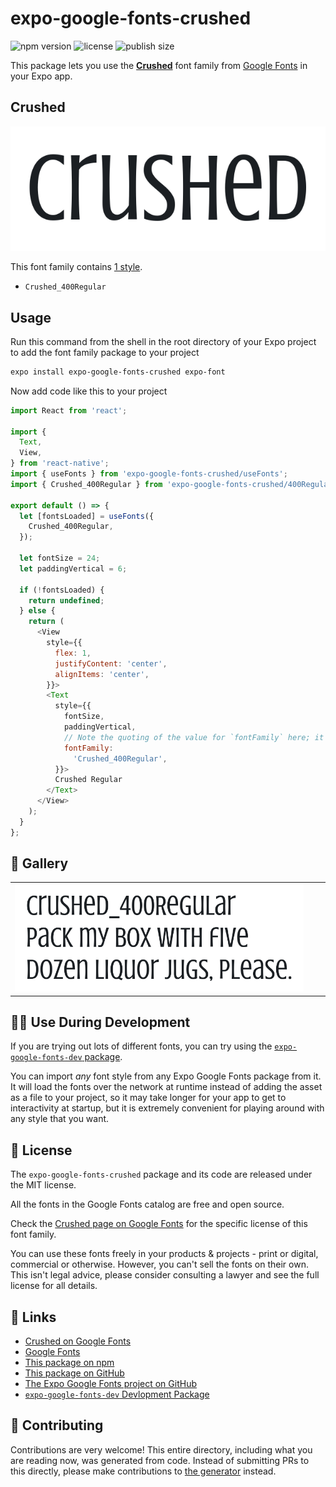 # expo-google-fonts-crushed

![npm version](https://flat.badgen.net/npm/v/expo-google-fonts-crushed)
![license](https://flat.badgen.net/github/license/expo/google-fonts)
![publish size](https://flat.badgen.net/packagephobia/install/expo-google-fonts-crushed)

This package lets you use the [**Crushed**](https://fonts.google.com/specimen/Crushed) font family from [Google Fonts](https://fonts.google.com/) in your Expo app.

## Crushed

![Crushed](./font-family.png)

This font family contains [1 style](#-gallery).

- `Crushed_400Regular`

## Usage

Run this command from the shell in the root directory of your Expo project to add the font family package to your project
```sh
expo install expo-google-fonts-crushed expo-font
```

Now add code like this to your project
```js
import React from 'react';

import {
  Text,
  View,
} from 'react-native';
import { useFonts } from 'expo-google-fonts-crushed/useFonts';
import { Crushed_400Regular } from 'expo-google-fonts-crushed/400Regular';

export default () => {
  let [fontsLoaded] = useFonts({
    Crushed_400Regular,
  });

  let fontSize = 24;
  let paddingVertical = 6;

  if (!fontsLoaded) {
    return undefined;
  } else {
    return (
      <View
        style={{
          flex: 1,
          justifyContent: 'center',
          alignItems: 'center',
        }}>
        <Text
          style={{
            fontSize,
            paddingVertical,
            // Note the quoting of the value for `fontFamily` here; it expects a string!
            fontFamily:
              'Crushed_400Regular',
          }}>
          Crushed Regular
        </Text>
      </View>
    );
  }
};

```

## 🔡 Gallery


||||
|-|-|-|
|![Crushed_400Regular](.//400Regular/Crushed_400Regular.ttf.png)||||


## 👩‍💻 Use During Development

If you are trying out lots of different fonts, you can try using the [`expo-google-fonts-dev` package](https://github.com/freeboub/google-fonts/tree/master/font-packages/dev#readme).

You can import *any* font style from any Expo Google Fonts package from it. It will load the fonts
over the network at runtime instead of adding the asset as a file to your project, so it may take longer
for your app to get to interactivity at startup, but it is extremely convenient
for playing around with any style that you want.

## 📖 License

The `expo-google-fonts-crushed` package and its code are released under the MIT license.

All the fonts in the Google Fonts catalog are free and open source.

Check the [Crushed page on Google Fonts](https://fonts.google.com/specimen/Crushed) for the specific license of this font family.

You can use these fonts freely in your products & projects - print or digital, commercial or otherwise. However, you can't sell the fonts on their own. This isn't legal advice, please consider consulting a lawyer and see the full license for all details.

## 🔗 Links

- [Crushed on Google Fonts](https://fonts.google.com/specimen/Crushed)
- [Google Fonts](https://fonts.google.com/)
- [This package on npm](https://www.npmjs.com/package/expo-google-fonts-crushed)
- [This package on GitHub](https://github.com/freeboub/google-fonts/tree/master/font-packages/crushed)
- [The Expo Google Fonts project on GitHub](https://github.com/freeboub/google-fonts)
- [`expo-google-fonts-dev` Devlopment Package](https://github.com/freeboub/google-fonts/tree/master/font-packages/dev)

## 🤝 Contributing

Contributions are very welcome! This entire directory, including what you are reading now, was generated from code. Instead of submitting PRs to this directly, please make contributions to [the generator](https://github.com/freeboub/google-fonts/tree/master/packages/generator) instead.
